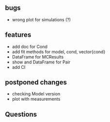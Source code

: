 ## bugs

- wrong plot for simulations (?)

## features

- add doc for Cond
- add fit methods for model, cond, vector{cond} 
- DataFrame for MCResults
- show and DataFrame for Pair
- add CI

## postponed changes

- checking Model version
- plot with measurements

## Questions
